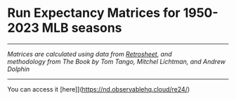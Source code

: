 # Run Expectancy Matrices for 1950-2023 MLB seasons
---

*Matrices are calculated using data from <a href="https://retrosheet.org">Retrosheet</a>, and*   
*methodology from The Book by Tom Tango, Mitchel Lichtman, and Andrew Dolphin*

---

You can access it [here]](https://nd.observablehq.cloud/re24/)